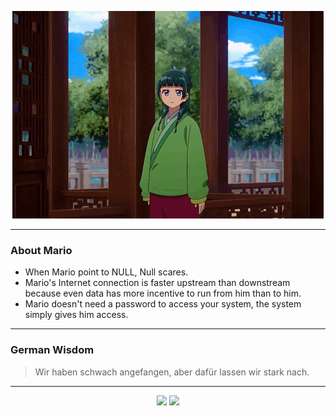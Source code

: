 <p align="center">
  <img src="assets/maomao.gif" />
</p>

---

### About Mario
- When Mario point to NULL, Null scares.
- Mario's Internet connection is faster upstream than downstream because even data has more incentive to run from him than to him.
- Mario doesn't need a password to access your system, the system simply gives him access.

---

### German Wisdom
> Wir haben schwach angefangen, aber dafür lassen wir stark nach.

---

<p align="center">
  <a>
    <img height="180em" src="https://github-readme-stats-eight-theta.vercel.app/api?username=Torfkopp&show_icons=true&theme=dark&include_all_commits=true&count_private=true"/>
  </a>
  <a href="https://github.com/Torfkopp?tab=repositories">
    <img height="180em" src="https://github-readme-stats-eight-theta.vercel.app/api/top-langs/?username=torfkopp&layout=compact&theme=dark&langs_count=8&hide=java"/>
  </a>
</p>

